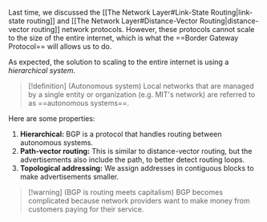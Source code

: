 Last time, we discussed the [[The Network Layer#Link-State Routing|link-state routing]] and [[The Network Layer#Distance-Vector Routing|distance-vector routing]] network protocols. However, these protocols cannot scale to the size of the entire internet, which is what the ==Border Gateway Protocol== will allows us to do.

As expected, the solution to scaling to the entire internet is using a *hierarchical system*. 

> [!definition] (Autonomous system)
> Local networks that are managed by a single entity or organization (e.g. MIT's network) are referred to as ==autonomous systems==.

Here are some properties:

1. **Hierarchical:** BGP is a protocol that handles routing between autonomous systems. 
2. **Path-vector routing:** This is similar to distance-vector routing, but the advertisements also include the path, to better detect routing loops.
3. **Topological addressing:** We assign addresses in contiguous blocks to make advertisements smaller. 

> [!warning] (BGP is routing meets capitalism)
> BGP becomes complicated because network providers want to make money from customers paying for their service.

